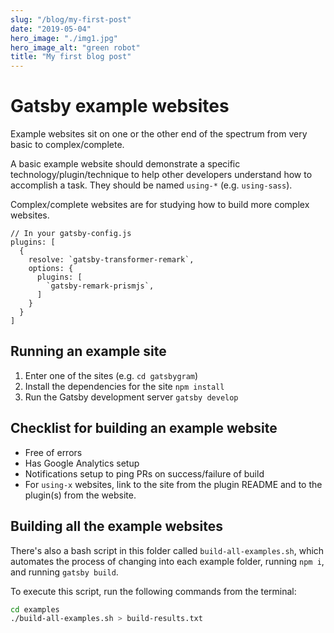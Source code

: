 ```yaml
---
slug: "/blog/my-first-post"
date: "2019-05-04"
hero_image: "./img1.jpg"
hero_image_alt: "green robot"
title: "My first blog post"
---
```


# Gatsby example websites

Example websites sit on one or the other end of the spectrum from very basic
to complex/complete.

A basic example website should demonstrate a specific technology/plugin/technique to help other developers understand how to accomplish a task. They should be named `using-*` (e.g. `using-sass`).

Complex/complete websites are for studying how to build more complex websites.

```javascript{numberLines: true}
// In your gatsby-config.js
plugins: [
  {
    resolve: `gatsby-transformer-remark`,
    options: {
      plugins: [
        `gatsby-remark-prismjs`,
      ]
    }
  }
]
```

## Running an example site

1.  Enter one of the sites (e.g. `cd gatsbygram`)
2.  Install the dependencies for the site `npm install`
3.  Run the Gatsby development server `gatsby develop`

## Checklist for building an example website

- Free of errors
- Has Google Analytics setup
- Notifications setup to ping PRs on success/failure of build
- For `using-x` websites, link to the site from the plugin README and to the
  plugin(s) from the website.

## Building all the example websites

There's also a bash script in this folder called `build-all-examples.sh`, which automates the process of changing into each example folder, running `npm i`, and running `gatsby build`.

To execute this script, run the following commands from the terminal:

```sh
cd examples
./build-all-examples.sh > build-results.txt
```

